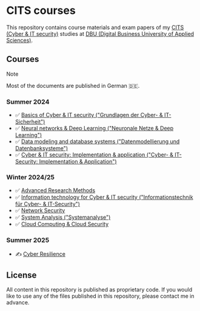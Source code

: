 # CITS courses

This repository contains course materials and exam papers of my
[CITS (Cyber & IT security)][1] studies at
[DBU (Digital Business University of Applied Sciences)][2].

## Courses

> [!NOTE]
> Most of the documents are published in German 🇩🇪.

### Summer 2024

* ✅ [Basics of Cyber & IT security ("Grundlagen der Cyber- & IT-Sicherheit")](GCIT01/README.md)
* ✅ [Neural networks & Deep Learning ("Neuronale Netze & Deep Learning")](NNDL91/README.md)
* ✅ [Data modeling and database systems ("Datenmodellierung und Datenbanksysteme")](DADA01/README.md)
* ✅ [Cyber & IT security: Implementation & application ("Cyber- & IT-Security: Implementation & Application")](IMAP01/README.md)

### Winter 2024/25

* ✅ [Advanced Research Methods](ADRM01/README.md)
* ✅ [Information technology for Cyber & IT security ("Informationstechnik für Cyber- & IT-Security")](ITCI01/README.md)
* ✅ [Network Security](NESE01/README.md)
* ✅ [System Analysis ("Systemanalyse")](SYAL02/README.md)
* ✅ [Cloud Computing & Cloud Security](CCCS02/README.md)

### Summer 2025

* ✍️ [Cyber Resilience](CYRE01/README.md)

## License

All content in this repository is published as proprietary code.
If you would like to use any of the files published in this
repository, please contact me in advance.

[1]: https://dbuas.de/master/cyber-it-security-master/
[2]: https://dbuas.de/
